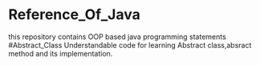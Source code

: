 # Reference_Of_Java
this repository contains OOP based java programming statements
#Abstract_Class 
  Understandable code for learning Abstract class,absract method and its implementation.
